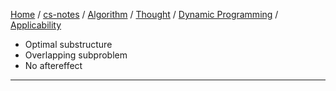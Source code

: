 [Home](https://mengxianbin.github.io) /
[cs-notes](https://mengxianbin.github.io/cs-notes/site) /
[Algorithm](https://mengxianbin.github.io/cs-notes/site/Algorithm) /
[Thought](https://mengxianbin.github.io/cs-notes/site/Algorithm/Thought) /
[Dynamic Programming](https://mengxianbin.github.io/cs-notes/site/Algorithm/Thought/Dynamic%20Programming) /
[Applicability](https://mengxianbin.github.io/cs-notes/site/Algorithm/Thought/Dynamic%20Programming/Applicability)

* Optimal substructure
* Overlapping subproblem
* No aftereffect

---
